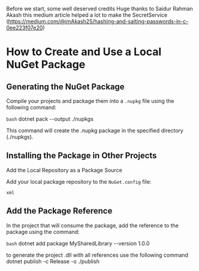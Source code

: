 Before we start, some well deserved credits 
Huge thanks to Saidur Rahman Akash this medium article helped a lot to make the SecretService (https://medium.com/@imAkash25/hashing-and-salting-passwords-in-c-0ee223f07e20)

# How to Create and Use a Local NuGet Package

## Generating the NuGet Package

Compile your projects and package them into a `.nupkg` file using the following command:

`bash`
dotnet pack --output ./nupkgs

This command will create the .nupkg package in the specified directory (./nupkgs).


## Installing the Package in Other Projects
Add the Local Repository as a Package Source

Add your local package repository to the `NuGet.config` file:

`xml`
<configuration>
  <packageSources>
    <add key="LocalPackages" value="c:\\path\\to\\nupkgs" />
  </packageSources>
</configuration>

## Add the Package Reference

In the project that will consume the package, add the reference to the package using the command:

`bash`
dotnet add package MySharedLibrary --version 1.0.0

to generate the project .dll with all references use the following command
dotnet publish -c Release -o ./publish